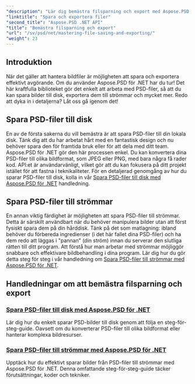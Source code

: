 ```yaml
---
"description": "Lär dig bemästra filsparning och export med Aspose.PSD för .NET-handledningar. Konvertera PSD-filer enkelt och hantera komplexa bildresurser effektivt."
"linktitle": "Spara och exportera filer"
"second_title": "Aspose.PSD .NET API"
"title": "Bemästra filsparning och export"
"url": "/sv/psd/net/mastering-file-saving-and-exporting/"
"weight": 23
---
```


## Introduktion

När det gäller att hantera bildfiler är möjligheten att spara och exportera effektivt avgörande. Om du använder Aspose.PSD för .NET har du tur! Det här kraftfulla biblioteket gör det enkelt att arbeta med PSD-filer, så att du kan spara bilder till disk, exportera dem till strömmar och mycket mer. Redo att dyka in i detaljerna? Låt oss gå igenom det!

## Spara PSD-filer till disk

En av de första sakerna du vill bemästra är att spara PSD-filer till din lokala disk. Tänk dig att du har arbetat hårt med en fantastisk design och nu behöver spara den för framtida bruk eller för att dela med ditt team. Aspose.PSD för .NET gör den här processen enkel. Du kan konvertera dina PSD-filer till olika bildformat, som JPEG eller PNG, med bara några få rader kod. API:et är användarvänligt, vilket gör att du kan fokusera på ditt projekt istället för att fastna i teknikaliteter. För en detaljerad genomgång av hur du sparar PSD-filer till disk, kolla in vår [Spara PSD-filer till disk med Aspose.PSD för .NET](./saving-psd-files-to-disk/) handledning.

## Spara PSD-filer till strömmar

En annan viktig färdighet är möjligheten att spara PSD-filer till strömmar. Detta är särskilt användbart när du behöver manipulera bilder utan att först fysiskt spara dem på din hårddisk. Tänk på det som matlagning: ibland behöver du förbereda ingredienser (i det här fallet dina PSD-filer) och ha dem redo att läggas i "pannan" (din ström) innan du serverar den slutliga rätten till ditt program. Att förstå hur man arbetar med strömmar möjliggör snabbare och effektivare bildbehandling i dina program. Lär dig hur du gör detta steg för steg i vår handledning om [Spara PSD-filer till strömmar med Aspose.PSD för .NET](./saving-psd-files-to-streams/).

## Handledningar om att bemästra filsparning och export
### [Spara PSD-filer till disk med Aspose.PSD för .NET](./saving-psd-files-to-disk/)
Lär dig hur du enkelt sparar PSD-bilder till disk genom att följa en steg-för-steg-guide. Oavsett om du konverterar PSD-filer till olika bildformat eller hanterar komplexa bildresurser.
### [Spara PSD-filer till strömmar med Aspose.PSD för .NET](./saving-psd-files-to-streams/)
Upptäck hur du effektivt sparar bilder från PSD-filer till strömmar med Aspose.PSD för .NET. Denna omfattande steg-för-steg-guide täcker förutsättningar, koder och tekniker.